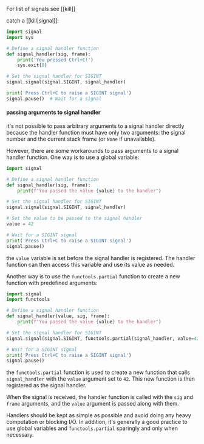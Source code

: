 For list of signals see [[kill]]

catch a [[kill|signal]]:
```python
import signal
import sys

# Define a signal handler function
def signal_handler(sig, frame):
    print('You pressed Ctrl+C!')
    sys.exit(0)

# Set the signal handler for SIGINT
signal.signal(signal.SIGINT, signal_handler)

print('Press Ctrl+C to raise a SIGINT signal')
signal.pause()  # Wait for a signal
```

#### passing arguments to signal handler
it's not possible to pass arbitrary arguments to a signal handler directly because the handler function must have only two arguments: the signal number and the current stack frame (or `None` if unavailable).

However, there are some workarounds to pass arguments to a signal handler function. One way is to use a global variable:
```python
import signal

# Define a signal handler function
def signal_handler(sig, frame):
    print(f"You passed the value {value} to the handler")

# Set the signal handler for SIGINT
signal.signal(signal.SIGINT, signal_handler)

# Set the value to be passed to the signal handler
value = 42

# Wait for a SIGINT signal
print('Press Ctrl+C to raise a SIGINT signal')
signal.pause()
```
the `value` variable is set before the signal handler is registered. The handler function can then access this variable and use its value as needed.

Another way is to use the `functools.partial` function to create a new function with predefined arguments:
```python
import signal
import functools

# Define a signal handler function
def signal_handler(value, sig, frame):
    print(f"You passed the value {value} to the handler")

# Set the signal handler for SIGINT
signal.signal(signal.SIGINT, functools.partial(signal_handler, value=42))

# Wait for a SIGINT signal
print('Press Ctrl+C to raise a SIGINT signal')
signal.pause()
```
the `functools.partial` function is used to create a new function that calls `signal_handler` with the `value` argument set to `42`. This new function is then registered as the signal handler.

When the signal is received, the handler function is called with the `sig` and `frame` arguments, and the `value` argument is passed along with them.

Handlers should be kept as simple as possible and avoid doing any heavy computation or blocking I/O. In addition, it's generally a good practice to use global variables and `functools.partial` sparingly and only when necessary.


